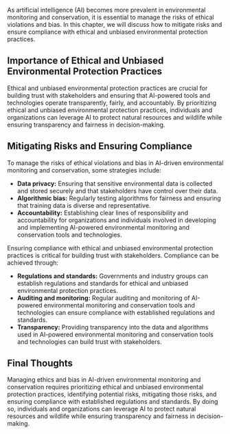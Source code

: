 
As artificial intelligence (AI) becomes more prevalent in environmental monitoring and conservation, it is essential to manage the risks of ethical violations and bias. In this chapter, we will discuss how to mitigate risks and ensure compliance with ethical and unbiased environmental protection practices.

Importance of Ethical and Unbiased Environmental Protection Practices
---------------------------------------------------------------------

Ethical and unbiased environmental protection practices are crucial for building trust with stakeholders and ensuring that AI-powered tools and technologies operate transparently, fairly, and accountably. By prioritizing ethical and unbiased environmental protection practices, individuals and organizations can leverage AI to protect natural resources and wildlife while ensuring transparency and fairness in decision-making.

Mitigating Risks and Ensuring Compliance
----------------------------------------

To manage the risks of ethical violations and bias in AI-driven environmental monitoring and conservation, some strategies include:

* **Data privacy:** Ensuring that sensitive environmental data is collected and stored securely and that stakeholders have control over their data.
* **Algorithmic bias:** Regularly testing algorithms for fairness and ensuring that training data is diverse and representative.
* **Accountability:** Establishing clear lines of responsibility and accountability for organizations and individuals involved in developing and implementing AI-powered environmental monitoring and conservation tools and technologies.

Ensuring compliance with ethical and unbiased environmental protection practices is critical for building trust with stakeholders. Compliance can be achieved through:

* **Regulations and standards:** Governments and industry groups can establish regulations and standards for ethical and unbiased environmental protection practices.
* **Auditing and monitoring:** Regular auditing and monitoring of AI-powered environmental monitoring and conservation tools and technologies can ensure compliance with established regulations and standards.
* **Transparency:** Providing transparency into the data and algorithms used in AI-powered environmental monitoring and conservation tools and technologies can build trust with stakeholders.

Final Thoughts
--------------

Managing ethics and bias in AI-driven environmental monitoring and conservation requires prioritizing ethical and unbiased environmental protection practices, identifying potential risks, mitigating those risks, and ensuring compliance with established regulations and standards. By doing so, individuals and organizations can leverage AI to protect natural resources and wildlife while ensuring transparency and fairness in decision-making.
